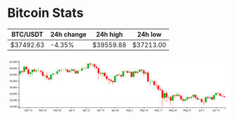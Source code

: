 # Bitcoin Stats

BTC/USDT|24h change|24h high|24h low|
|---|---|---|---|
|$37492.63|-4.35%|$39559.88|$37213.00|

<img src="./chart.svg">
